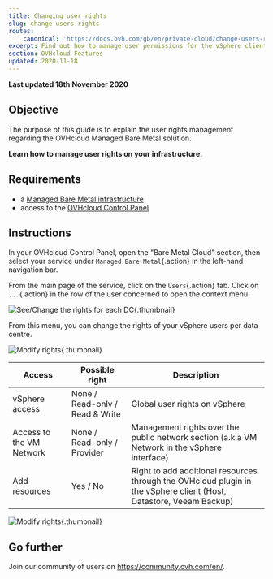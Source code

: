 ```yaml
---
title: Changing user rights
slug: change-users-rights
routes:
    canonical: 'https://docs.ovh.com/gb/en/private-cloud/change-users-rights/'
excerpt: Find out how to manage user permissions for the vSphere client
section: OVHcloud Features
updated: 2020-11-18
---
```


**Last updated 18th November 2020**

## Objective

The purpose of this guide is to explain the user rights management regarding the OVHcloud Managed Bare Metal solution.

**Learn how to manage user rights on your infrastructure.**

## Requirements

- a [Managed Bare Metal infrastructure](https://www.ovhcloud.com/en-gb/managed-bare-metal/)
- access to the [OVHcloud Control Panel](https://www.ovh.com/auth/?action=gotomanager&from=https://www.ovh.co.uk/&ovhSubsidiary=GB)

## Instructions

In your OVHcloud Control Panel, open the "Bare Metal Cloud" section, then select your service under `Managed Bare Metal`{.action} in the left-hand navigation bar.

From the main page of the service, click on the `Users`{.action} tab. Click on `...`{.action} in the row of the user concerned to open the context menu.

![See/Change the rights for each DC](images/user_rights_1.png){.thumbnail}

From this menu, you can change the rights of your vSphere users per data centre.

![Modify rights](images/user_rights_2.png){.thumbnail}

| Access | Possible right | Description |
|---|---|---|
| vSphere access | None / Read-only / Read & Write | Global user rights on vSphere |
| Access to the VM Network | None / Read-only / Provider | Management rights over the public network section (a.k.a VM Network in the vSphere interface) |
| Add resources | Yes / No | Right to add additional resources through the OVHcloud plugin in the vSphere client (Host, Datastore, Veeam Backup) |

![Modify rights](images/user_rights_3.png){.thumbnail}

## Go further

Join our community of users on <https://community.ovh.com/en/>.
